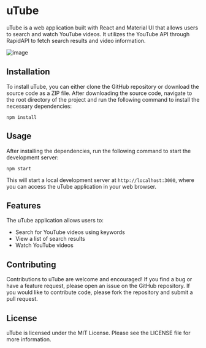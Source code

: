 
# uTube

uTube is a web application built with React and Material UI that allows users to search and watch YouTube videos. It utilizes the YouTube API through RapidAPI to fetch search results and video information.

![image](https://user-images.githubusercontent.com/29153968/229315257-9c004dc8-ae12-415e-949f-8461ef21e5b5.png)


## Installation

To install uTube, you can either clone the GitHub repository or download the source code as a ZIP file. After downloading the source code, navigate to the root directory of the project and run the following command to install the necessary dependencies:

`npm install` 

## Usage

After installing the dependencies, run the following command to start the development server:

`npm start` 

This will start a local development server at `http://localhost:3000`, where you can access the uTube application in your web browser.

## Features

The uTube application allows users to:

-   Search for YouTube videos using keywords
-   View a list of search results
-   Watch YouTube videos

## Contributing

Contributions to uTube are welcome and encouraged! If you find a bug or have a feature request, please open an issue on the GitHub repository. If you would like to contribute code, please fork the repository and submit a pull request.

## License

uTube is licensed under the MIT License. Please see the LICENSE file for more information.
